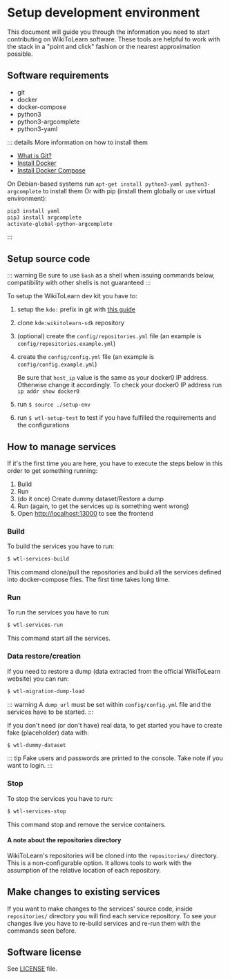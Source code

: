 # Setup development environment

This document will guide you through the information you need to start contributing on WikiToLearn software.
These tools are helpful to work with the stack in a "point and click" fashion or the nearest approximation possible.

## Software requirements

* git
* docker
* docker-compose
* python3
* python3-argcomplete 
* python3-yaml

::: details More information on how to install them
* [What is Git?](https://www.atlassian.com/git/tutorials/what-is-git)
* [Install Docker](https://docs.docker.com/install/)
* [Install Docker Compose](https://docs.docker.com/compose/install/) 

On Debian-based systems run `apt-get install python3-yaml python3-argcomplete` to install them
Or with pip (install them globally or use virtual environment):
``` bash
pip3 install yaml
pip3 install argcomplete
activate-global-python-argcomplete
```
:::

## Setup source code

::: warning
Be sure to use `bash` as a shell when issuing commands below, compatibility with other shells is not guaranteed
:::

To setup the WikiToLearn dev kit you have to:

1. setup the `kde:` prefix in git with [this guide](https://community.kde.org/Sysadmin/GitKdeOrgManual#Let_Git_rewrite_URL_prefixes)
2. clone `kde:wikitolearn-sdk` repository
3. (optional) create the `config/repositories.yml` file (an example is `config/repositories.example.yml`)
4. create the `config/config.yml` file (an example is `config/config.example.yml`)

   Be sure that `host_ip` value is the same as your docker0 IP address. Otherwise change it accordingly.
   To check your docker0 IP address run `ip addr show docker0`

5. run `$ source ./setup-env`
6. run `$ wtl-setup-test` to test if you have fulfilled the requirements and the configurations

## How to manage services

If it's the first time you are here, you have to execute the steps below in this order to get something running:
1. Build
2. Run
3. (do it once) Create dummy dataset/Restore a dump
4. Run (again, to get the services up is something went wrong)
5. Open <http://localhost:13000> to see the frontend

### Build
To build the services you have to run:
``` bash
$ wtl-services-build
```
This command clone/pull the repositories and build all the services defined into docker-compose files. The first time takes long time.

### Run
To run the services you have to run:
``` bash
$ wtl-services-run
```
This command start all the services.

### Data restore/creation
If you need to restore a dump (data extracted from the official WikiToLearn website) you can run:
``` bash
$ wtl-migration-dump-load
```
::: warning
A `dump_url` must be set within `config/config.yml` file and the services have to be started.
:::

If you don't need (or don't have) real data, to get started you have to create fake (placeholder) data with:
``` bash
$ wtl-dummy-dataset
```
::: tip
Fake users and passwords are printed to the console. Take note if you want to login.
:::

### Stop
To stop the services you have to run:
``` bash
$ wtl-services-stop
```
This command stop and remove the service containers.

#### A note about the repositories directory

WikiToLearn's repositories will be cloned into the `repositories/` directory. This is a non-configurable option.
It allows tools to work with the assumption of the relative location of each repository.

## Make changes to existing services
If you want to make changes to the services' source code, inside `repositories/` directory you will find each service repository.
To see your changes live you have to re-build services and re-run them with the commands seen before.

## Software license

See [LICENSE](https://cgit.kde.org/wikitolearn-sdk.git/tree/LICENSE) file.

